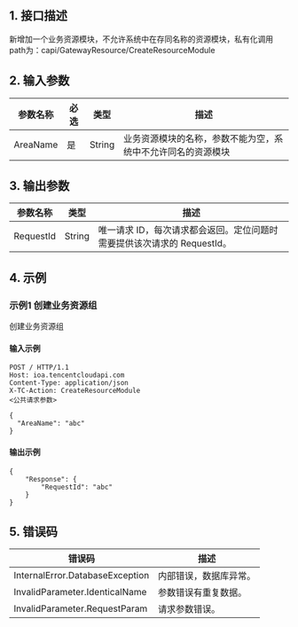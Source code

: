## 1. 接口描述




新增加一个业务资源模块，不允许系统中在存同名称的资源模块，私有化调用path为：capi/GatewayResource/CreateResourceModule

## 2. 输入参数


| 参数名称 | 必选 | 类型 | 描述 |
|---------|---------|---------|---------|
| AreaName | 是 | String | 业务资源模块的名称，参数不能为空，系统中不允许同名的资源模块 |

## 3. 输出参数

| 参数名称 | 类型 | 描述 |
|---------|---------|---------|
| RequestId | String | 唯一请求 ID，每次请求都会返回。定位问题时需要提供该次请求的 RequestId。|

## 4. 示例

### 示例1 创建业务资源组

创建业务资源组

#### 输入示例

```
POST / HTTP/1.1
Host: ioa.tencentcloudapi.com
Content-Type: application/json
X-TC-Action: CreateResourceModule
<公共请求参数>

{
  "AreaName": "abc"
}
```

#### 输出示例

```
{
    "Response": {
        "RequestId": "abc"
    }
}
```












## 5. 错误码


| 错误码 | 描述 |
|---------|---------|
| InternalError.DatabaseException | 内部错误，数据库异常。 |
| InvalidParameter.IdenticalName | 参数错误有重复数据。 |
| InvalidParameter.RequestParam | 请求参数错误。 |
